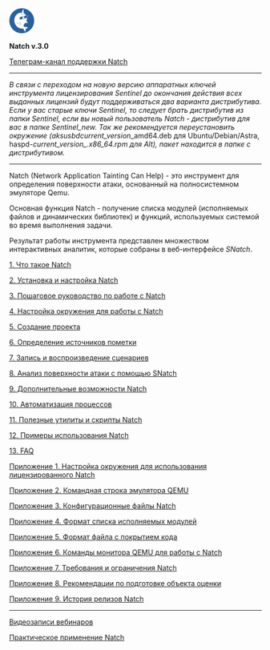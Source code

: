 <img src="images/logo/logo_doc.png" width=10%>

**Natch v.3.0**

[Телеграм-канал поддержки Natch](https://t.me/ispras_natch)
____
_В связи с переходом на новую версию аппаратных ключей инструмента лицензирования Sentinel до окончания действия всех выданных лицензий будут поддерживаться два варианта дистрибутива. Если у вас старые ключи Sentinel, то следует брать дистрибутив из папки Sentinel, если вы новый пользователь *Natch* - дистрибутив для вас в папке Sentinel_new. Так же рекомендуется переустановить окружение (aksusbd_*current_version*\_amd64.deb для Ubuntu/Debian/Astra, haspd-_*current_version*\_.x86_64.rpm для Alt), пакет находится в папке с дистрибутивом._
____

Natch (Network Application Tainting Can Help) - это инструмент для определения поверхности атаки, основанный на полносистемном эмуляторе Qemu.

Основная функция Natch - получение списка модулей (исполняемых файлов и динамических библиотек) и функций, используемых системой во время выполнения задачи.

Результат работы инструмента представлен множеством интерактивных аналитик, которые собраны в веб-интерфейсе *SNatch*.







[1. Что такое Natch](1_natch.md)

[2. Установка и настройка Natch](2_setup.md)

[3. Пошаговое руководство по работе с Natch](3_quickstart.md)

[4. Настройка окружения для работы с Natch](4_setup_env.md)

[5. Создание проекта](5_create_project.md)

[6. Определение источников пометки](6_taint_source.md)

[7. Запись и воспроизведение сценариев](7_scenario_work.md)

[8. Анализ поверхности атаки с помощью SNatch](8_snatch.md)

[9. Дополнительные возможности Natch](9_additional.md)

[10. Автоматизация процессов](10_automation.md)

[11. Полезные утилиты и скрипты Natch](11_utils.md)

[12. Примеры использования Natch](12_applications.md)

[13. FAQ](13_faq.md)

[Приложение 1. Настройка окружения для использования лицензированного Natch](14_app_license.md)

[Приложение 2. Командная строка эмулятора QEMU](15_app_qemu_cmdline.md)

[Приложение 3. Конфигурационные файлы Natch](16_app_configs.md)

[Приложение 4. Формат списка исполняемых модулей](17_app_module_cfg.md)

[Приложение 5. Формат файла с покрытием кода](18_app_coverage.md)

[Приложение 6. Команды монитора QEMU для работы с Natch](19_app_natch_cmds.md)

[Приложение 7. Требования и ограничения Natch](20_app_requirements.md)

[Приложение 8. Рекомендации по подготовке объекта оценки](21_app_oo_preparation.md)

[Приложение 9. История релизов Natch](22_app_releases.md)

-----

[Видеозаписи вебинаров](https://nextcloud.ispras.ru/index.php/s/natch_webinars)

[Практическое применение Natch](trophies.md)
